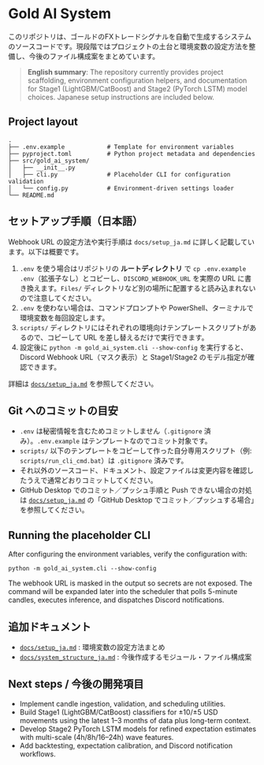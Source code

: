 # Gold AI System

このリポジトリは、ゴールドのFXトレードシグナルを自動で生成するシステムのソースコードです。現段階ではプロジェクトの土台と環境変数の設定方法を整備し、今後のファイル構成案をまとめています。

> **English summary**: The repository currently provides project scaffolding, environment
> configuration helpers, and documentation for Stage1 (LightGBM/CatBoost) and Stage2
> (PyTorch LSTM) model choices. Japanese setup instructions are included below.

## Project layout

```
.
├── .env.example            # Template for environment variables
├── pyproject.toml          # Python project metadata and dependencies
├── src/gold_ai_system/
│   ├── __init__.py
│   ├── cli.py              # Placeholder CLI for configuration validation
│   └── config.py           # Environment-driven settings loader
└── README.md
```

## セットアップ手順（日本語）

Webhook URL の設定方法や実行手順は `docs/setup_ja.md` に詳しく記載しています。以下は概要です。

1. `.env` を使う場合はリポジトリの **ルートディレクトリ** で `cp .env.example .env`（拡張子なし）とコピーし、`DISCORD_WEBHOOK_URL` を実際の URL に書き換えます。`Files/` ディレクトリなど別の場所に配置すると読み込まれないので注意してください。
2. `.env` を使わない場合は、コマンドプロンプトや PowerShell、ターミナルで環境変数を毎回設定します。
3. `scripts/` ディレクトリにはそれぞれの環境向けテンプレートスクリプトがあるので、コピーして URL を差し替えるだけで実行できます。
4. 設定後に `python -m gold_ai_system.cli --show-config` を実行すると、Discord Webhook URL（マスク表示）と Stage1/Stage2 のモデル指定が確認できます。

詳細は [`docs/setup_ja.md`](docs/setup_ja.md) を参照してください。

## Git へのコミットの目安

- `.env` は秘密情報を含むためコミットしません（`.gitignore` 済み）。`.env.example` はテンプレートなのでコミット対象です。
- `scripts/` 以下のテンプレートをコピーして作った自分専用スクリプト（例: `scripts/run_cli_cmd.bat`）は `.gitignore` 済みです。
- それ以外のソースコード、ドキュメント、設定ファイルは変更内容を確認したうえで通常どおりコミットしてください。
- GitHub Desktop でのコミット／プッシュ手順と Push できない場合の対処は [`docs/setup_ja.md`](docs/setup_ja.md) の「GitHub Desktop でコミット／プッシュする場合」を参照してください。

## Running the placeholder CLI

After configuring the environment variables, verify the configuration with:

```
python -m gold_ai_system.cli --show-config
```

The webhook URL is masked in the output so secrets are not exposed. The command will
be expanded later into the scheduler that polls 5-minute candles, executes inference,
and dispatches Discord notifications.

## 追加ドキュメント

- [`docs/setup_ja.md`](docs/setup_ja.md) : 環境変数の設定方法まとめ
- [`docs/system_structure_ja.md`](docs/system_structure_ja.md) : 今後作成するモジュール・ファイル構成案

## Next steps / 今後の開発項目

- Implement candle ingestion, validation, and scheduling utilities.
- Build Stage1 (LightGBM/CatBoost) classifiers for ±10/±5 USD movements using the latest 1–3 months of data plus long-term context.
- Develop Stage2 PyTorch LSTM models for refined expectation estimates with multi-scale (4h/8h/16–24h) wave features.
- Add backtesting, expectation calibration, and Discord notification workflows.